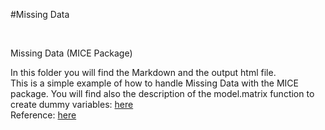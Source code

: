 #Missing Data

<br>

Missing Data (MICE Package)
<br>

In this folder you will find the Markdown and the output html file.
<br>
This is a simple example of how to handle Missing Data with the MICE package. You will find also the description of 
the model.matrix function to create dummy variables: [here](https://moscosof.github.io/Missing_Data/Missing_Data.html)
<br>
Reference: [here](http://www.datasciencecentral.com/profiles/blogs/handling-missing-data-with-mice-package)
